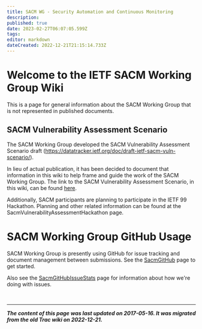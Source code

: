 ```yaml
---
title: SACM WG - Security Automation and Continuous Monitoring
description: 
published: true
date: 2023-02-27T06:07:05.599Z
tags: 
editor: markdown
dateCreated: 2022-12-21T21:15:14.733Z
---
```


# Welcome to the IETF SACM Working Group Wiki 

This is a page for general information about the SACM Working Group that is not represented in published documents. 

## SACM Vulnerability Assessment Scenario 

The SACM Working Group developed the SACM Vulnerability Assessment Scenario draft (https://datatracker.ietf.org/doc/draft-ietf-sacm-vuln-scenario/).

In lieu of actual publication, it has been decided to document that information in this wiki to help frame and guide the work of the SACM Working Group. The link to the SACM Vulnerability Assessment Scenario, in this wiki, can be found  [here](/group/sacm/SacmVulnerabilityAssessmentScenario). 

Additionally, SACM participants are planning to participate in the IETF 99 Hackathon. Planning and other related information can be found at the SacmVulnerabilityAssessmentHackathon page.

# SACM Working Group GitHub Usage 

SACM Working Group is presently using GitHub for issue tracking and document management between submissions. See the [SacmGitHub](/group/sacm/GitHub) page to get started.

Also see the [SacmGitHubIssueStats](/group/sacm/SacmGitHubIssueStats) page for information about how we're doing with issues.


&nbsp;
&nbsp;
&nbsp;

---

***The content of this page was last updated on 2017-05-16. It was migrated from the old Trac wiki on 2022-12-21.***


